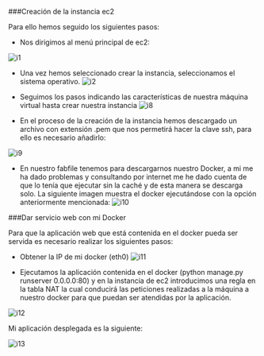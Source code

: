 ###Creación de la instancia ec2

Para ello hemos seguido los siguientes pasos:

- Nos dirigimos al menú principal de ec2:

![i1](http://i63.tinypic.com/2nl8mew.png)

- Una vez  hemos seleccionado crear la instancia, seleccionamos el sistema operativo.
![i2](http://i64.tinypic.com/2zpk009.png)

- Seguimos los pasos indicando las características de nuestra máquina virtual hasta crear nuestra instancia
![i8](http://i65.tinypic.com/29djuyc.png)

- En el proceso de la creación de la instancia hemos descargado un archivo con extensión .pem que nos permetirá hacer la clave ssh, para ello es necesario añadirlo:

![i9](http://i67.tinypic.com/23sde6x.png)

- En nuestro fabfile tenemos para descargarnos nuestro Docker, a mi me ha dado problemas y consultando por internet me he dado cuenta de que lo tenía que ejecutar sin la caché y de esta manera se descarga solo. La siguiente imagen muestra el docker ejecutándose con la opción anteriormente mencionada:
![i10](http://i64.tinypic.com/ev896r.png)

###Dar servicio web con mi Docker

Para que la aplicación web que está contenida en el docker pueda ser servida es necesario realizar los siguientes pasos:

- Obtener la IP de mi docker (eth0)
![i11](http://i66.tinypic.com/2wc3cwp.png)

- Ejecutamos la aplicación contenida en el docker (python manage.py runserver 0.0.0.0:80) y en la instancia de ec2 introducimos una regla en la tabla NAT la cual conducirá las peticiones realizadas a la máquina a nuestro docker para que puedan ser atendidas por la aplicación.

![i12](http://i67.tinypic.com/f0ahcy.png)

Mi aplicación desplegada es la siguiente:

![i13](http://i67.tinypic.com/ip4cc6.png)
